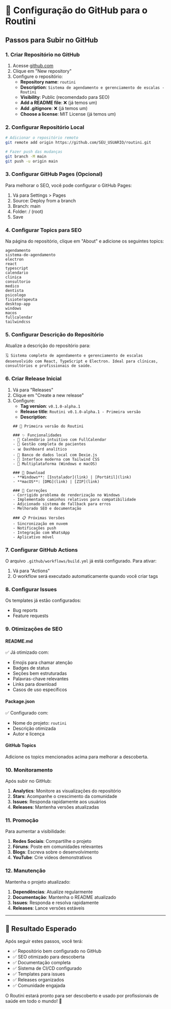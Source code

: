 # 🚀 Configuração do GitHub para o Routini

## Passos para Subir no GitHub

### 1. Criar Repositório no GitHub

1. Acesse [github.com](https://github.com)
2. Clique em "New repository"
3. Configure o repositório:
   - **Repository name**: `routini`
   - **Description**: `Sistema de agendamento e gerenciamento de escalas - Routini`
   - **Visibility**: Public (recomendado para SEO)
   - **Add a README file**: ❌ (já temos um)
   - **Add .gitignore**: ❌ (já temos um)
   - **Choose a license**: MIT License (já temos um)

### 2. Configurar Repositório Local

```bash
# Adicionar o repositório remoto
git remote add origin https://github.com/SEU_USUARIO/routini.git

# Fazer push das mudanças
git branch -M main
git push -u origin main
```

### 3. Configurar GitHub Pages (Opcional)

Para melhorar o SEO, você pode configurar o GitHub Pages:

1. Vá para Settings > Pages
2. Source: Deploy from a branch
3. Branch: main
4. Folder: / (root)
5. Save

### 4. Configurar Topics para SEO

Na página do repositório, clique em "About" e adicione os seguintes topics:

```
agendamento
sistema-de-agendamento
electron
react
typescript
calendario
clinica
consultorio
medico
dentista
psicologo
fisioterapeuta
desktop-app
windows
macos
fullcalendar
tailwindcss
```

### 5. Configurar Descrição do Repositório

Atualize a descrição do repositório para:

```
🗓️ Sistema completo de agendamento e gerenciamento de escalas desenvolvido com React, TypeScript e Electron. Ideal para clínicas, consultórios e profissionais de saúde.
```

### 6. Criar Release Inicial

1. Vá para "Releases"
2. Clique em "Create a new release"
3. Configure:
   - **Tag version**: `v0.1.0-alpha.1`
   - **Release title**: `Routini v0.1.0-alpha.1 - Primeira versão`
   - **Description**:
   ```
   ## 🎉 Primeira versão do Routini

   ### ✨ Funcionalidades
   - 📅 Calendário intuitivo com FullCalendar
   - 👥 Gestão completa de pacientes
   - 📊 Dashboard analítico
   - 💾 Banco de dados local com Dexie.js
   - 🎨 Interface moderna com Tailwind CSS
   - 📱 Multiplataforma (Windows e macOS)

   ### 🚀 Download
   - **Windows**: [Instalador](link) | [Portátil](link)
   - **macOS**: [DMG](link) | [ZIP](link)

   ### 🔧 Correções
   - Corrigido problema de renderização no Windows
   - Implementado caminhos relativos para compatibilidade
   - Adicionado sistema de fallback para erros
   - Melhorado SEO e documentação

   ### 📋 Próximas Versões
   - Sincronização em nuvem
   - Notificações push
   - Integração com WhatsApp
   - Aplicativo móvel
   ```

### 7. Configurar GitHub Actions

O arquivo `.github/workflows/build.yml` já está configurado. Para ativar:

1. Vá para "Actions"
2. O workflow será executado automaticamente quando você criar tags

### 8. Configurar Issues

Os templates já estão configurados:
- Bug reports
- Feature requests

### 9. Otimizações de SEO

#### README.md
✅ Já otimizado com:
- Emojis para chamar atenção
- Badges de status
- Seções bem estruturadas
- Palavras-chave relevantes
- Links para download
- Casos de uso específicos

#### Package.json
✅ Configurado com:
- Nome do projeto: `routini`
- Descrição otimizada
- Autor e licença

#### GitHub Topics
Adicione os topics mencionados acima para melhorar a descoberta.

### 10. Monitoramento

Após subir no GitHub:

1. **Analytics**: Monitore as visualizações do repositório
2. **Stars**: Acompanhe o crescimento da comunidade
3. **Issues**: Responda rapidamente aos usuários
4. **Releases**: Mantenha versões atualizadas

### 11. Promoção

Para aumentar a visibilidade:

1. **Redes Sociais**: Compartilhe o projeto
2. **Fóruns**: Poste em comunidades relevantes
3. **Blogs**: Escreva sobre o desenvolvimento
4. **YouTube**: Crie vídeos demonstrativos

### 12. Manutenção

Mantenha o projeto atualizado:

1. **Dependências**: Atualize regularmente
2. **Documentação**: Mantenha o README atualizado
3. **Issues**: Responda e resolva rapidamente
4. **Releases**: Lance versões estáveis

---

## 🎯 Resultado Esperado

Após seguir estes passos, você terá:

- ✅ Repositório bem configurado no GitHub
- ✅ SEO otimizado para descoberta
- ✅ Documentação completa
- ✅ Sistema de CI/CD configurado
- ✅ Templates para issues
- ✅ Releases organizados
- ✅ Comunidade engajada

O Routini estará pronto para ser descoberto e usado por profissionais de saúde em todo o mundo! 🚀 